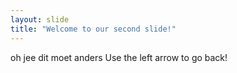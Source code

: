 ```yaml
---
layout: slide
title: "Welcome to our second slide!"
---
```

oh jee dit moet anders
Use the left arrow to go back!
